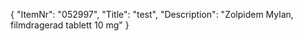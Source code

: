 {
  "ItemNr": "052997",
  "Title": "test",
  "Description": "Zolpidem Mylan, filmdragerad tablett 10 mg"
}